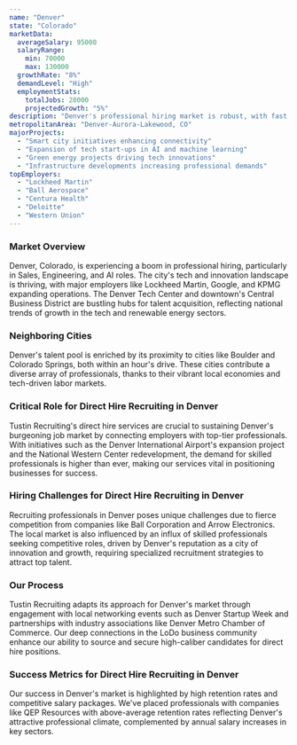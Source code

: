 ```yaml
---
name: "Denver"
state: "Colorado"
marketData:
  averageSalary: 95000
  salaryRange:
    min: 70000
    max: 130000
  growthRate: "8%"
  demandLevel: "High"
  employmentStats:
    totalJobs: 28000
    projectedGrowth: "5%"
description: "Denver's professional hiring market is robust, with fast growth in tech-driven roles."
metropolitanArea: "Denver-Aurora-Lakewood, CO"
majorProjects:
  - "Smart city initiatives enhancing connectivity"
  - "Expansion of tech start-ups in AI and machine learning"
  - "Green energy projects driving tech innovations"
  - "Infrastructure developments increasing professional demands"
topEmployers:
  - "Lockheed Martin"
  - "Ball Aerospace"
  - "Centura Health"
  - "Deloitte"
  - "Western Union"
---
```


### Market Overview
Denver, Colorado, is experiencing a boom in professional hiring, particularly in Sales, Engineering, and AI roles. The city's tech and innovation landscape is thriving, with major employers like Lockheed Martin, Google, and KPMG expanding operations. The Denver Tech Center and downtown's Central Business District are bustling hubs for talent acquisition, reflecting national trends of growth in the tech and renewable energy sectors.
### Neighboring Cities
Denver's talent pool is enriched by its proximity to cities like Boulder and Colorado Springs, both within an hour's drive. These cities contribute a diverse array of professionals, thanks to their vibrant local economies and tech-driven labor markets.

### Critical Role for Direct Hire Recruiting in Denver
Tustin Recruiting's direct hire services are crucial to sustaining Denver's burgeoning job market by connecting employers with top-tier professionals. With initiatives such as the Denver International Airport's expansion project and the National Western Center redevelopment, the demand for skilled professionals is higher than ever, making our services vital in positioning businesses for success.

### Hiring Challenges for Direct Hire Recruiting in Denver
Recruiting professionals in Denver poses unique challenges due to fierce competition from companies like Ball Corporation and Arrow Electronics. The local market is also influenced by an influx of skilled professionals seeking competitive roles, driven by Denver's reputation as a city of innovation and growth, requiring specialized recruitment strategies to attract top talent.

### Our Process
Tustin Recruiting adapts its approach for Denver's market through engagement with local networking events such as Denver Startup Week and partnerships with industry associations like Denver Metro Chamber of Commerce. Our deep connections in the LoDo business community enhance our ability to source and secure high-caliber candidates for direct hire positions.

### Success Metrics for Direct Hire Recruiting in Denver
Our success in Denver's market is highlighted by high retention rates and competitive salary packages. We've placed professionals with companies like QEP Resources with above-average retention rates reflecting Denver's attractive professional climate, complemented by annual salary increases in key sectors.